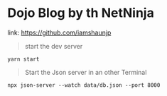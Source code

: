 # Dojo Blog by th NetNinja

link: https://github.com/iamshaunjp

> start the dev server

```
yarn start
```

> Start the Json server in an other Terminal

```
npx json-server --watch data/db.json --port 8000
```
